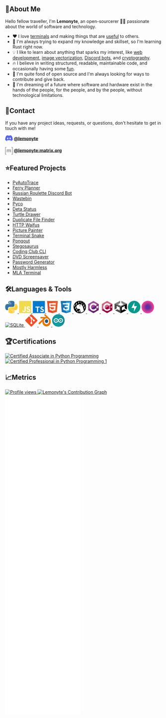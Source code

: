 ## 👋About Me

Hello fellow traveller, I'm **Lemonyte**, an open-sourcerer 🧙‍♂️ passionate about the world of software and technology.

- ❤️ I love [terminals](https://github.com/lemonyte/terminal-player) and making things that are [useful](https://github.com/lemonyte/ferry-planner) to others.
- 🧠 I'm always trying to expand my knowledge and skillset, so I'm learning Rust right now.
- 💡 I like to learn about anything that sparks my interest, like [web development](https://github.com/lemonyte/wastebin), [image vectorization](https://github.com/lemonyte/pyautotrace), [Discord bots](https://github.com/lemonyte/russian-roulette-bot), and [cryptography](https://github.com/lemonyte/stegosaurus).
- 🔥 I believe in writing structured, readable, maintainable code, and occasionally having some [fun](https://github.com/lemonyte/http-waifus).
- 🤝 I'm quite fond of open source and I'm always looking for ways to contribute and give back.
- 💭 I'm dreaming of a future where software and hardware exist in the hands of the people, for the people, and by the people, without technological limitations.

## 📧Contact

If you have any project ideas, requests, or questions, don't hesitate to get in touch with me!

<p>
  <img align="center" src="assets/discord.svg" alt="Discord" height="24" width="24" />
  <b><a href="https://discord.com/users/710569497081151590" target="_blank">@lemonyte</a></b>
</p>
<p>
  <img align="center" src="assets/matrix.svg" alt="Matrix" height="24" width="24" />
  <b><a href="https://matrix.to/#/@lemonyte:matrix.org" target="_blank">@lemonyte:matrix.org</a></b>
</p>

## ⭐Featured Projects

- [PyAutoTrace](https://github.com/lemonyte/pyautotrace)
- [Ferry Planner](https://github.com/lemonyte/ferry-planner)
- [Russian Roulette Discord Bot](https://github.com/lemonyte/russian-roulette-bot)
- [Wastebin](https://github.com/lemonyte/wastebin)
- [Pyco](https://github.com/Duplexes/pyco)
- [Deta Status](https://github.com/lemonyte/deta-status)
- [Turtle Drawer](https://github.com/lemonyte/turtle-drawer)
- [Duplicate File Finder](https://github.com/lemonyte/dff)
- [HTTP Waifus](https://github.com/lemonyte/http-waifus)
- [Picture Painter](https://github.com/lemonyte/picture-painter)
- [Terminal Snake](https://github.com/lemonyte/terminal-snake)
- [Pongout](https://github.com/lemonyte/pongout)
- [Stegosaurus](https://github.com/lemonyte/stegosaurus)
- [Coding Club CLI](https://github.com/ebus-coding-club/coding-club-cli)
- [DVD Screensaver](https://github.com/lemonyte/dvd-screensaver)
- [Password Generator](https://github.com/lemonyte/password-generator)
- [Mostly Harmless](https://github.com/lemonyte/mostly-harmless)
- [MLA Terminal](https://github.com/lemonyte/mla-terminal)

## 🛠️Languages & Tools

<p>
  <a href="https://www.python.org" target="_blank">
    <img src="assets/python.svg" alt="Python" width="40" height="40"/>
  </a>
  <a href="https://developer.mozilla.org/en-US/docs/Web/JavaScript" target="_blank">
    <img src="assets/javascript.svg" alt="JavaScript" width="40" height="40"/>
  </a>
  </a>
  <a href="https://www.typescriptlang.org" target="_blank">
    <img src="assets/typescript.svg" alt="TypeScript" width="40" height="40"/>
  </a>
  <a href="https://developer.mozilla.org/en-US/docs/Web/HTML" target="_blank">
    <img src="assets/html.svg" alt="HTML" width="40" height="40"/>
  </a>
  <a href="https://developer.mozilla.org/en-US/docs/Web/CSS" target="_blank">
    <img src="assets/css.svg" alt="CSS" width="40" height="40"/>
  </a>
  <a href="https://deno.land" target="_blank">
    <img src="assets/deno.svg" alt="Deno" width="40" height="40"/>
  </a>
  <a href="https://dotnet.microsoft.com/en-us/languages/csharp" target="_blank">
    <img src="assets/csharp.svg" alt="C#" width="40" height="40"/>
  </a>
  <a href="https://www.w3schools.com/cpp/" target="_blank">
    <img src="assets/cplusplus.svg" alt="C++" width="40" height="40"/>
  </a>
  <a href="https://unity.com" target="_blank">
    <img src="assets/unity.svg" alt="Unity" width="40" height="40"/>
  </a>
  <a href="https://fastapi.tiangolo.com/" target="_blank">
    <img src="assets/fastapi.svg" alt="FastAPI" width="40" height="40"/>
  </a>
  <a href="https://deta.space/" target="_blank">
    <img src="assets/deta.svg" alt="Deta" width="40" height="40"/>
  </a>
  <a href="https://www.sqlite.org/index.html" target="_blank">
    <img src="assets/sqlite.svg" alt="SQLite" width="40" height="40"/>
  </a>
  <a href="https://git-scm.com" target="_blank">
    <img src="assets/git.svg" alt="Git" width="40" height="40"/>
  </a>
  <a href="https://www.blender.org/" target="_blank">
    <img src="assets/blender.svg" alt="Blender" width="40" height="40"/>
  </a>
  <a href="https://www.arduino.cc/" target="_blank">
    <img src="assets/arduino.svg" alt="Arduino" width="40" height="40"/>
  </a>
</p>

## 🏆Certifications

<a href="https://www.credly.com/badges/6de5e9e5-9d1c-4a7b-b3cd-82e1c0c46567/public_url">
  <img src="https://images.credly.com/size/150x150/images/587b02d4-41d5-4a81-9b9d-b5076200713c/pcap-31-xx.png" alt="Certified Associate in Python Programming" />
</a>
<a href="https://www.credly.com/badges/5ee72a83-1872-4348-8e50-0736b1628c7c/public_url">
  <img src="https://images.credly.com/size/150x150/images/68fb1361-3dbc-4bcb-9748-66620b61bf01/pcpp-32-1xx.png" alt="Certified Professional in Python Programming 1" />
</a>

## 📈Metrics

<a href="https://github.com/lemonyte">
  <img src="https://komarev.com/ghpvc/?username=lemonyte" alt="Profile views" />
</a>
<a href="https://github.com/lemonyte/lemonyte">
  <img src="https://github-readme-activity-graph.vercel.app/graph?username=lemonyte&color=c2d0d8&bg_color=0d1117&line=58a5fe&point=1f6fea" alt="Lemonyte's Contribution Graph" />
</a>
<a href="https://github.com/lemonyte/lemonyte">
  <img src="assets/metrics/github-metrics.svg" alt="Metrics" />
</a>
